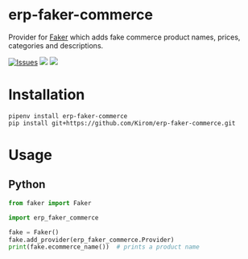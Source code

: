 # erp-faker-commerce
Provider for [Faker](https://faker.readthedocs.io/) which adds fake commerce product names, prices, categories and descriptions.

[![Issues](https://img.shields.io/github/issues/nicobritos/python-faker-commerce)](https://github.com/nicobritos/python-faker-commerce/issues)
![](https://img.shields.io/pypi/pyversions/faker-commerce.svg)
![](https://img.shields.io/github/license/nicobritos/python-faker-commerce)

# Installation

```
pipenv install erp-faker-commerce
pip install git+https://github.com/Kirom/erp-faker-commerce.git
```

# Usage

## Python

```python
from faker import Faker

import erp_faker_commerce

fake = Faker()
fake.add_provider(erp_faker_commerce.Provider)
print(fake.ecommerce_name())  # prints a product name
```
